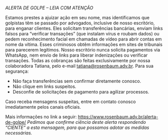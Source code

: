 *ALERTA DE GOLPE – LEIA COM ATENÇÃO*

Estamos prestes a ajuizar ação em seu nome, mas identificamos que golpistas têm se passado por advogados, inclusive de nosso escritório, para enganar clientes. Eles solicitam transferências bancárias, enviam links falsos para “verificar transações” (que instalam vírus e roubam dados) ou pedem reconhecimento facial em chamadas de vídeo para abrir contas em nome da vítima.
Esses criminosos obtêm informações em sites de tribunais para parecerem legítimos. Nosso escritório nunca solicita pagamentos via WhatsApp, nem envio de links para liberar indenizações ou verificar transações. Todas as cobranças são feitas exclusivamente por nossa colaboradora Tatiana, pelo e-mail tatiana@rosenbaum.adv.br.
Para sua segurança:

- Não faça transferências sem confirmar diretamente conosco.
- Não clique em links suspeitos.
- Desconfie de solicitações de pagamento para agilizar processos.

Caso receba mensagens suspeitas, entre em contato conosco imediatamente pelos canais oficiais.

Mais informações no link a seguir: https://www.rosenbaum.adv.br/alerta-de-golpe/ 
*Pedimos que confirme ciência deste alerta respondendo “CIENTE” a esta mensagem, para que possamos adotar as medidas necessárias.*

